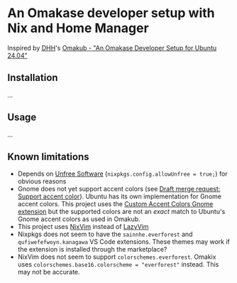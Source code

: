 # An Omakase developer setup with Nix and Home Manager

Inspired by [DHH](https://dhh.dk/)'s [Omakub - "An Omakase Developer Setup for Ubuntu 24.04"](https://omakub.org/)

## Installation

...

## Usage

...

## Known limitations
* Depends on [Unfree Software](https://wiki.nixos.org/wiki/Unfree_Software) (`nixpkgs.config.allowUnfree = true;`) for obvious reasons
* Gnome does not yet support accent colors (see [Draft merge request: Support accent color](https://gitlab.gnome.org/GNOME/gnome-shell/-/merge_requests/2715)). Ubuntu has its own implementation for Gnome accent colors. This project uses the [Custom Accent Colors Gnome extension](https://extensions.gnome.org/extension/5547/custom-accent-colors/) but the supported colors are not an _exact_ match to Ubuntu's Gnome accent colors as used in Omakub.
* This project uses [NixVim](https://github.com/nix-community/nixvim) instead of [LazyVim](https://www.lazyvim.org/)
* Nixpkgs does not seem to have the `sainnhe.everforest` and `qufiwefefwoyn.kanagawa` VS Code extensions. These themes may work if the extension is installed through the marketplace?
* NixVim does not seem to support `colorschemes.everforest`. Omakix uses `colorschemes.base16.colorscheme = "everforest"` instead. This may not be accurate.
